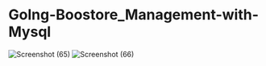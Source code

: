 # Golng-Boostore_Management-with-Mysql
![Screenshot (65)](https://user-images.githubusercontent.com/71001261/222065204-ae6681ed-33ab-4ca6-bad3-fa45e84f2eda.png)
![Screenshot (66)](https://user-images.githubusercontent.com/71001261/222065236-f0d02da9-b3a6-4c20-ac73-5837d83066ac.png)
